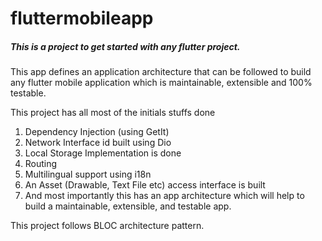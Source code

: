 # fluttermobileapp

##### This is a project to get started with any flutter project.

This app defines an application architecture that can be followed
to build any flutter mobile application which is maintainable, extensible and 100% testable.

This project has all most of the initials stuffs done

1. Dependency Injection (using GetIt)
2. Network Interface id built using Dio
3. Local Storage Implementation is done
4. Routing
5. Multilingual support using i18n
6. An Asset (Drawable, Text File etc) access interface is built
7. And most importantly this has an app architecture which will help to build a maintainable, extensible, and testable app.

This project follows BLOC architecture pattern.
